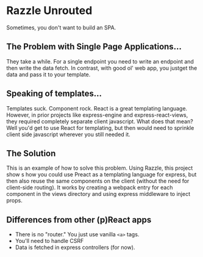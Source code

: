 # Razzle Unrouted

Sometimes, you don't want to build an SPA.

## The Problem with Single Page Applications...

They take a while. For a single endpoint you need to write an endpoint and then write the data fetch. In contrast, with good ol' web app, you justget the data and pass it to your template.

## Speaking of templates...

Templates suck. Component rock. React is a great templating language. However, in prior projects like express-engine and express-react-views, they required completely separate client javascript. What does that mean? Well you'd get to use React for templating, but then would need to sprinkle client side javascript wherever you still needed it.

## The Solution

This is an example of how to solve this problem. Using Razzle, this project show s how you could use Preact as a templating language for express, but then also reuse the same components on the client (without the need for client-side routing). It works by creating a webpack entry for each component in the views directory and using express middleware to inject props.

## Differences from other (p)React apps

* There is no "router." You just use vanilla `<a>` tags.
* You'll need to handle CSRF
* Data is fetched in express controllers (for now).
